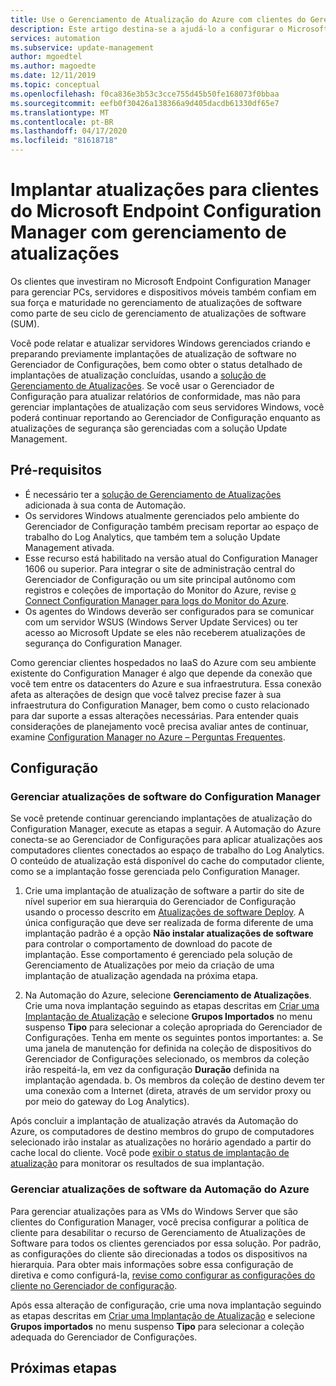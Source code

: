 ```yaml
---
title: Use o Gerenciamento de Atualização do Azure com clientes do Gerenciador de Configuração
description: Este artigo destina-se a ajudá-lo a configurar o Microsoft Endpoint Configuration Manager com esta solução para implantar atualizações de software para clientes ConfigMgr.
services: automation
ms.subservice: update-management
author: mgoedtel
ms.author: magoedte
ms.date: 12/11/2019
ms.topic: conceptual
ms.openlocfilehash: f0ca836e3b53c3cce755d45b50fe168073f0bbaa
ms.sourcegitcommit: eefb0f30426a138366a9d405dacdb61330df65e7
ms.translationtype: MT
ms.contentlocale: pt-BR
ms.lasthandoff: 04/17/2020
ms.locfileid: "81618718"
---
```

# <a name="deploy-updates-to-microsoft-endpoint-configuration-manager-clients-with-update-management"></a>Implantar atualizações para clientes do Microsoft Endpoint Configuration Manager com gerenciamento de atualizações

Os clientes que investiram no Microsoft Endpoint Configuration Manager para gerenciar PCs, servidores e dispositivos móveis também confiam em sua força e maturidade no gerenciamento de atualizações de software como parte de seu ciclo de gerenciamento de atualizações de software (SUM).

Você pode relatar e atualizar servidores Windows gerenciados criando e preparando previamente implantações de atualização de software no Gerenciador de Configurações, bem como obter o status detalhado de implantações de atualização concluídas, usando a [solução de Gerenciamento de Atualizações](automation-update-management.md). Se você usar o Gerenciador de Configuração para atualizar relatórios de conformidade, mas não para gerenciar implantações de atualização com seus servidores Windows, você poderá continuar reportando ao Gerenciador de Configuração enquanto as atualizações de segurança são gerenciadas com a solução Update Management.

## <a name="prerequisites"></a>Pré-requisitos

* É necessário ter a [solução de Gerenciamento de Atualizações](automation-update-management.md) adicionada à sua conta de Automação.
* Os servidores Windows atualmente gerenciados pelo ambiente do Gerenciador de Configuração também precisam reportar ao espaço de trabalho do Log Analytics, que também tem a solução Update Management ativada.
* Esse recurso está habilitado na versão atual do Configuration Manager 1606 ou superior. Para integrar o site de administração central do Gerenciador de Configuração ou um site principal autônomo com registros e coleções de importação do Monitor do Azure, revise [o Connect Configuration Manager para logs do Monitor do Azure](../azure-monitor/platform/collect-sccm.md).  
* Os agentes do Windows deverão ser configurados para se comunicar com um servidor WSUS (Windows Server Update Services) ou ter acesso ao Microsoft Update se eles não receberem atualizações de segurança do Configuration Manager.   

Como gerenciar clientes hospedados no IaaS do Azure com seu ambiente existente do Configuration Manager é algo que depende da conexão que você tem entre os datacenters do Azure e sua infraestrutura. Essa conexão afeta as alterações de design que você talvez precise fazer à sua infraestrutura do Configuration Manager, bem como o custo relacionado para dar suporte a essas alterações necessárias. Para entender quais considerações de planejamento você precisa avaliar antes de continuar, examine [Configuration Manager no Azure – Perguntas Frequentes](https://docs.microsoft.com/configmgr/core/understand/configuration-manager-on-azure#networking).

## <a name="configuration"></a>Configuração

### <a name="manage-software-updates-from-configuration-manager"></a>Gerenciar atualizações de software do Configuration Manager 

Se você pretende continuar gerenciando implantações de atualização do Configuration Manager, execute as etapas a seguir. A Automação do Azure conecta-se ao Gerenciador de Configurações para aplicar atualizações aos computadores clientes conectados ao espaço de trabalho do Log Analytics. O conteúdo de atualização está disponível do cache do computador cliente, como se a implantação fosse gerenciada pelo Configuration Manager.

1. Crie uma implantação de atualização de software a partir do site de nível superior em sua hierarquia do Gerenciador de Configuração usando o processo descrito em [Atualizações de software Deploy](https://docs.microsoft.com/configmgr/sum/deploy-use/deploy-software-updates). A única configuração que deve ser realizada de forma diferente de uma implantação padrão é a opção **Não instalar atualizações de software** para controlar o comportamento de download do pacote de implantação. Esse comportamento é gerenciado pela solução de Gerenciamento de Atualizações por meio da criação de uma implantação de atualização agendada na próxima etapa.

1. Na Automação do Azure, selecione **Gerenciamento de Atualizações**. Crie uma nova implantação seguindo as etapas descritas em [Criar uma Implantação de Atualização](automation-tutorial-update-management.md#schedule-an-update-deployment) e selecione **Grupos Importados** no menu suspenso **Tipo** para selecionar a coleção apropriada do Gerenciador de Configurações. Tenha em mente os seguintes pontos importantes: a. Se uma janela de manutenção for definida na coleção de dispositivos do Gerenciador de Configurações selecionado, os membros da coleção irão respeitá-la, em vez da configuração **Duração** definida na implantação agendada.
    b. Os membros da coleção de destino devem ter uma conexão com a Internet (direta, através de um servidor proxy ou por meio do gateway do Log Analytics).

Após concluir a implantação de atualização através da Automação do Azure, os computadores de destino membros do grupo de computadores selecionado irão instalar as atualizações no horário agendado a partir do cache local do cliente. Você pode [exibir o status de implantação de atualização](automation-tutorial-update-management.md#view-results-of-an-update-deployment) para monitorar os resultados de sua implantação.

### <a name="manage-software-updates-from-azure-automation"></a>Gerenciar atualizações de software da Automação do Azure

Para gerenciar atualizações para as VMs do Windows Server que são clientes do Configuration Manager, você precisa configurar a política de cliente para desabilitar o recurso de Gerenciamento de Atualizações de Software para todos os clientes gerenciados por essa solução. Por padrão, as configurações do cliente são direcionadas a todos os dispositivos na hierarquia. Para obter mais informações sobre essa configuração de diretiva e como configurá-la, [revise como configurar as configurações do cliente no Gerenciador de configuração](https://docs.microsoft.com/configmgr/core/clients/deploy/configure-client-settings).

Após essa alteração de configuração, crie uma nova implantação seguindo as etapas descritas em [Criar uma Implantação de Atualização](automation-tutorial-update-management.md#schedule-an-update-deployment) e selecione **Grupos importados** no menu suspenso **Tipo** para selecionar a coleção adequada do Gerenciador de Configurações.

## <a name="next-steps"></a>Próximas etapas

